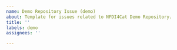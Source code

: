 ```yaml
---
name: Demo Repository Issue (demo)
about: Template for issues related to NFDI4Cat Demo Repository.
title: ''
labels: demo
assignees: ''

---
```



